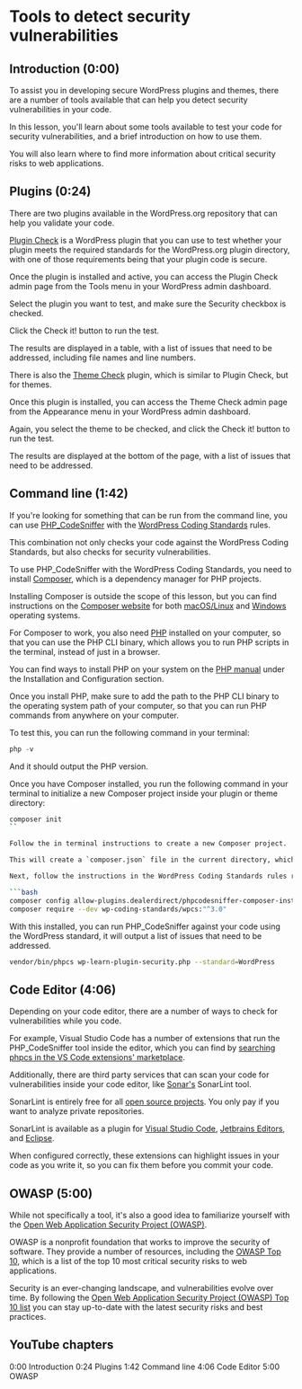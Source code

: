 # Tools to detect security vulnerabilities

## Introduction (0:00)

To assist you in developing secure WordPress plugins and themes, there are a number of tools available that can help you detect security vulnerabilities in your code. 

In this lesson, you'll learn about some tools available to test your code for security vulnerabilities, and a brief introduction on how to use them.

You will also learn where to find more information about critical security risks to web applications.

## Plugins (0:24)

There are two plugins available in the WordPress.org repository that can help you validate your code.

[Plugin Check](https://wordpress.org/plugins/plugin-check/) is a WordPress plugin that you can use to test whether your plugin meets the required standards for the WordPress.org plugin directory, with one of those requirements being that your plugin code is secure.

Once the plugin is installed and active, you can access the Plugin Check admin page from the Tools menu in your WordPress admin dashboard.

Select the plugin you want to test, and make sure the Security checkbox is checked. 

Click the Check it! button to run the test.

The results are displayed in a table, with a list of issues that need to be addressed, including file names and line numbers.

There is also the [Theme Check](https://wordpress.org/plugins/theme-check/) plugin, which is similar to Plugin Check, but for themes.

Once this plugin is installed, you can access the Theme Check admin page from the Appearance menu in your WordPress admin dashboard.

Again, you select the theme to be checked, and click the Check it! button to run the test.

The results are displayed at the bottom of the page, with a list of issues that need to be addressed.

## Command line (1:42)

If you're looking for something that can be run from the command line, you can use [PHP_CodeSniffer](https://github.com/PHPCSStandards/PHP_CodeSniffer) with the [WordPress Coding Standards](https://github.com/WordPress/WordPress-Coding-Standards) rules. 

This combination not only checks your code against the WordPress Coding Standards, but also checks for security vulnerabilities.

To use PHP_CodeSniffer with the WordPress Coding Standards, you need to install [Composer](https://getcomposer.org/), which is a dependency manager for PHP projects.

Installing Composer is outside the scope of this lesson, but you can find instructions on the [Composer website](https://getcomposer.org/) for both [macOS/Linux](https://getcomposer.org/doc/00-intro.md#installation-linux-unix-macos) and [Windows](https://getcomposer.org/doc/00-intro.md#installation-windows) operating systems.

For Composer to work, you also need [PHP](https://www.php.net/) installed on your computer, so that you can use the PHP CLI binary, which allows you to run PHP scripts in the terminal, instead of just in a browser.

You can find ways to install PHP on your system on the [PHP manual](https://www.php.net/manual/en/install.php) under the Installation and Configuration section.

Once you install PHP, make sure to add the path to the PHP CLI binary to the operating system path of your computer, so that you can run PHP commands from anywhere on your computer.

To test this, you can run the following command in your terminal:

```php
php -v
```

And it should output the PHP version.

Once you have Composer installed, you run the following command in your terminal to initialize a new Composer project inside your plugin or theme directory:

```bash
composer init
``

Follow the in terminal instructions to create a new Composer project. 

This will create a `composer.json` file in the current directory, which will contain a list of the dependencies for your project.

Next, follow the instructions in the WordPress Coding Standards rules repository to install all the required dependencies inside your plugin directory:

```bash
composer config allow-plugins.dealerdirect/phpcodesniffer-composer-installer true
composer require --dev wp-coding-standards/wpcs:"^3.0"
```

With this installed, you can run PHP_CodeSniffer against your code using the WordPress standard, it will output a list of issues that need to be addressed.

```bash
vendor/bin/phpcs wp-learn-plugin-security.php --standard=WordPress
```

## Code Editor (4:06)

Depending on your code editor, there are a number of ways to check for vulnerabilities while you code.

For example, Visual Studio Code has a number of extensions that run the PHP_CodeSniffer tool inside the editor, which you can find by [searching phpcs in the VS Code extensions' marketplace](https://marketplace.visualstudio.com/search?term=phpcs&target=VSCode&category=All%20categories&sortBy=Relevance).

Additionally, there are third party services that can scan your code for vulnerabilities inside your code editor, like [Sonar's](https://www.sonarsource.com/) SonarLint tool. 

SonarLint is entirely free for all [open source projects](https://www.sonarsource.com/open-source-editions/). You only pay if you want to analyze private repositories.

SonarLint is available as a plugin for [Visual Studio Code](https://marketplace.visualstudio.com/items?itemName=SonarSource.sonarlint-vscode), [Jetbrains Editors](https://plugins.jetbrains.com/plugin/7973-sonarlint#JetBrains), and [Eclipse](https://marketplace.eclipse.org/content/sonarlint).

When configured correctly, these extensions can highlight issues in your code as you write it, so you can fix them before you commit your code.

## OWASP (5:00)

While not specifically a tool, it's also a good idea to familiarize yourself with the [Open Web Application Security Project (OWASP)](https://owasp.org/).

OWASP is a nonprofit foundation that works to improve the security of software. They provide a number of resources, including the [OWASP Top 10](https://owasp.org/www-project-top-ten/), which is a list of the top 10 most critical security risks to web applications.

Security is an ever-changing landscape, and vulnerabilities evolve over time. By following the [Open Web Application Security Project (OWASP) Top 10 list](https://owasp.org/www-project-top-ten/) you can stay up-to-date with the latest security risks and best practices.


## YouTube chapters

0:00 Introduction
0:24 Plugins
1:42 Command line
4:06 Code Editor
5:00 OWASP